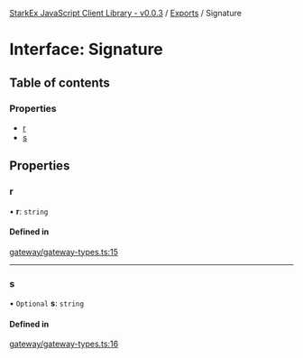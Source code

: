[StarkEx JavaScript Client Library - v0.0.3](../README.md) / [Exports](../modules.md) / Signature

# Interface: Signature

## Table of contents

### Properties

- [r](Signature.md#r)
- [s](Signature.md#s)

## Properties

### r

• **r**: `string`

#### Defined in

[gateway/gateway-types.ts:15](https://github.com/starkware-libs/starkex-js/blob/cb9862d/src/lib/gateway/gateway-types.ts#L15)

___

### s

• `Optional` **s**: `string`

#### Defined in

[gateway/gateway-types.ts:16](https://github.com/starkware-libs/starkex-js/blob/cb9862d/src/lib/gateway/gateway-types.ts#L16)
